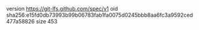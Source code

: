 version https://git-lfs.github.com/spec/v1
oid sha256:e15fd0db73993b99b06783fab1fa0075d0245bbb8aa6fc3a9592ced477a58826
size 453
